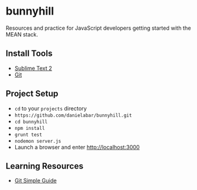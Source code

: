 bunnyhill
=========

Resources and practice for JavaScript developers getting started with the MEAN stack.

## Install Tools
* [Sublime Text 2](http://www.sublimetext.com/2)
* [Git](http://git-scm.com/downloads)

## Project Setup
* ```cd``` to your ```projects``` directory
* ```https://github.com/danielabar/bunnyhill.git```
* ```cd bunnyhill```
* ```npm install```
* ```grunt test```
* ```nodemon server.js```
* Launch a browser and enter [http://localhost:3000](http://localhost:3000)

## Learning Resources
* [Git Simple Guide](http://rogerdudler.github.io/git-guide/)